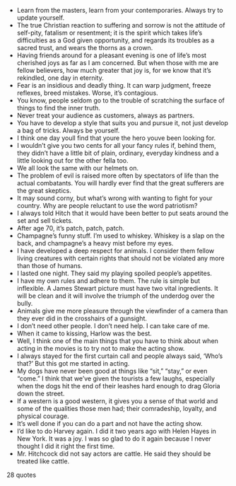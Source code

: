  - Learn from the masters, learn from your contemporaries. Always try to update yourself.
 - The true Christian reaction to suffering and sorrow is not the attitude of self-pity, fatalism or resentment; it is the spirit which takes life’s difficulties as a God given opportunity, and regards its troubles as a sacred trust, and wears the thorns as a crown.
 - Having friends around for a pleasant evening is one of life’s most cherished joys as far as I am concerned. But when those with me are fellow believers, how much greater that joy is, for we know that it’s rekindled, one day in eternity.
 - Fear is an insidious and deadly thing. It can warp judgment, freeze reflexes, breed mistakes. Worse, it’s contagious.
 - You know, people seldom go to the trouble of scratching the surface of things to find the inner truth.
 - Never treat your audience as customers, always as partners.
 - You have to develop a style that suits you and pursue it, not just develop a bag of tricks. Always be yourself.
 - I think one day youll find that youre the hero youve been looking for.
 - I wouldn’t give you two cents for all your fancy rules if, behind them, they didn’t have a little bit of plain, ordinary, everyday kindness and a little looking out for the other fella too.
 - We all look the same with our helmets on.
 - The problem of evil is raised more often by spectators of life than the actual combatants. You will hardly ever find that the great sufferers are the great skeptics.
 - It may sound corny, but what’s wrong with wanting to fight for your country. Why are people reluctant to use the word patriotism?
 - I always told Hitch that it would have been better to put seats around the set and sell tickets.
 - After age 70, it’s patch, patch, patch.
 - Champagne’s funny stuff. I’m used to whiskey. Whiskey is a slap on the back, and champagne’s a heavy mist before my eyes.
 - I have developed a deep respect for animals. I consider them fellow living creatures with certain rights that should not be violated any more than those of humans.
 - I lasted one night. They said my playing spoiled people’s appetites.
 - I have my own rules and adhere to them. The rule is simple but inflexible. A James Stewart picture must have two vital ingredients. It will be clean and it will involve the triumph of the underdog over the bully.
 - Animals give me more pleasure through the viewfinder of a camera than they ever did in the crosshairs of a gunsight.
 - I don’t need other people. I don’t need help. I can take care of me.
 - When it came to kissing, Harlow was the best.
 - Well, I think one of the main things that you have to think about when acting in the movies is to try not to make the acting show.
 - I always stayed for the first curtain call and people always said, ‘Who’s that?’ But this got me started in acting.
 - My dogs have never been good at things like “sit,” “stay,” or even “come.” I think that we’ve given the tourists a few laughs, especially when the dogs hit the end of their leashes hard enough to drag Gloria down the street.
 - If a western is a good western, it gives you a sense of that world and some of the qualities those men had; their comradeship, loyalty, and physical courage.
 - It’s well done if you can do a part and not have the acting show.
 - I’d like to do Harvey again. I did it two years ago with Helen Hayes in New York. It was a joy. I was so glad to do it again because I never thought I did it right the first time.
 - Mr. Hitchcock did not say actors are cattle. He said they should be treated like cattle.

28 quotes